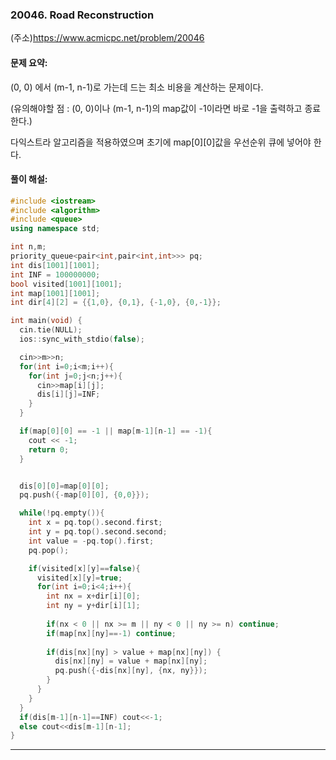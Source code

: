 ### 20046. Road Reconstruction

(주소)https://www.acmicpc.net/problem/20046



#### 문제 요약:

(0, 0) 에서 (m-1, n-1)로 가는데 드는 최소 비용을 계산하는 문제이다.

(유의해야할 점 : (0, 0)이나 (m-1, n-1)의 map값이 -1이라면 바로 -1을 출력하고 종료한다.)

다익스트라 알고리즘을 적용하였으며 초기에 map[0][0]값을 우선순위 큐에 넣어야 한다.


#### 풀이 해설:



```c++
#include <iostream>
#include <algorithm>
#include <queue>
using namespace std;

int n,m;
priority_queue<pair<int,pair<int,int>>> pq;
int dis[1001][1001];
int INF = 100000000;
bool visited[1001][1001];
int map[1001][1001];
int dir[4][2] = {{1,0}, {0,1}, {-1,0}, {0,-1}};

int main(void) {
  cin.tie(NULL);
  ios::sync_with_stdio(false);

  cin>>m>>n;
  for(int i=0;i<m;i++){
    for(int j=0;j<n;j++){
      cin>>map[i][j];
      dis[i][j]=INF;
    }
  }

  if(map[0][0] == -1 || map[m-1][n-1] == -1){
    cout << -1;
    return 0;
  }


  dis[0][0]=map[0][0];
  pq.push({-map[0][0], {0,0}});

  while(!pq.empty()){
    int x = pq.top().second.first;
    int y = pq.top().second.second;
    int value = -pq.top().first;
    pq.pop();

    if(visited[x][y]==false){
      visited[x][y]=true;
      for(int i=0;i<4;i++){
        int nx = x+dir[i][0];
        int ny = y+dir[i][1];
        
        if(nx < 0 || nx >= m || ny < 0 || ny >= n) continue;
        if(map[nx][ny]==-1) continue;
        
        if(dis[nx][ny] > value + map[nx][ny]) {
          dis[nx][ny] = value + map[nx][ny];
          pq.push({-dis[nx][ny], {nx, ny}});
        }
      }
    }
  }
  if(dis[m-1][n-1]==INF) cout<<-1;
  else cout<<dis[m-1][n-1];
}
```
---
